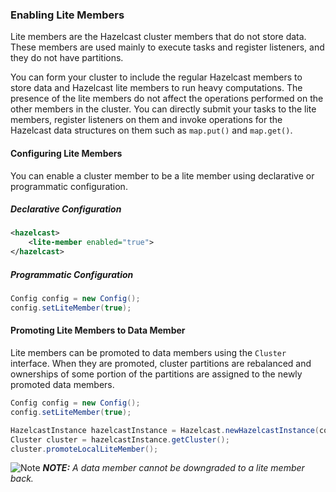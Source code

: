 


### Enabling Lite Members

Lite members are the Hazelcast cluster members that do not store data. These members are used mainly to execute tasks and register listeners, and they do not have partitions.

You can form your cluster to include the regular Hazelcast members to store data and Hazelcast lite members to run heavy computations. The presence of the lite members do not affect the operations performed on the other members in the cluster. You can directly submit your tasks to the lite members, register listeners on them and invoke operations for the Hazelcast data structures on them such as `map.put()` and `map.get()`.

#### Configuring Lite Members

You can enable a cluster member to be a lite member using declarative or programmatic configuration.

##### Declarative Configuration

```xml
<hazelcast>
    <lite-member enabled="true">
</hazelcast>
```

##### Programmatic Configuration

```java
Config config = new Config();
config.setLiteMember(true);
```

#### Promoting Lite Members to Data Member

Lite members can be promoted to data members using the `Cluster` interface. When they are promoted, cluster partitions are rebalanced and ownerships of some portion of the partitions are assigned to the newly promoted data members.

```java
Config config = new Config();
config.setLiteMember(true);

HazelcastInstance hazelcastInstance = Hazelcast.newHazelcastInstance(config);
Cluster cluster = hazelcastInstance.getCluster();
cluster.promoteLocalLiteMember();
```

![Note](images/NoteSmall.jpg) ***NOTE:*** *A data member cannot be downgraded to a lite member back.*

